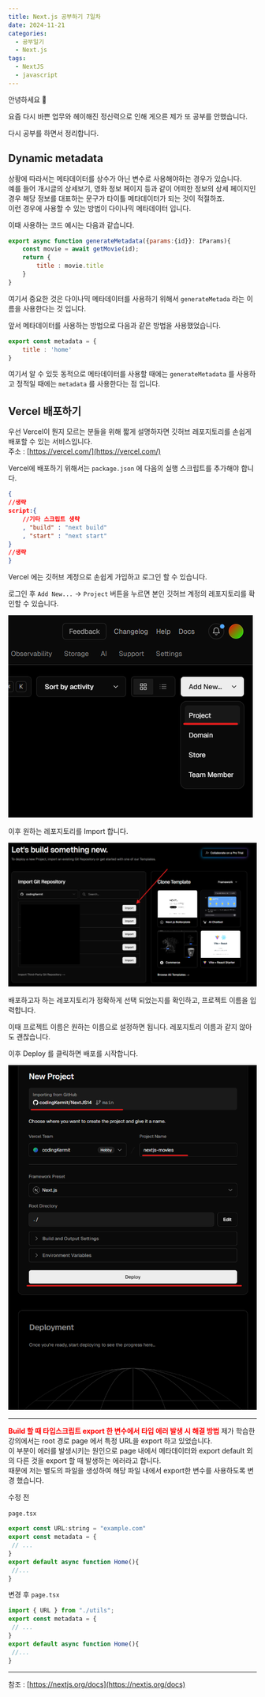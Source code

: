 ```yaml
---
title: Next.js 공부하기 7일차
date: 2024-11-21
categories:
  - 공부일기
  - Next.js
tags:
  - NextJS
  - javascript
---
```

안녕하세요 🐸  

요즘 다시 바쁜 업무와 헤이해진 정신력으로 인해 게으른 제가 또 공부를 안했습니다.  

다시 공부를 하면서 정리합니다.  

## Dynamic metadata
상황에 따라서는 메타데이터를 상수가 아닌 변수로 사용해야하는 경우가 있습니다.  
예를 들어 개시글의 상세보기, 영화 정보 페이지 등과 같이 어떠한 정보의 상세 페이지인 경우 해당 정보를 대표하는 문구가 타이틀 메타데이터가 되는 것이 적절하죠.  
이런 경우에 사용할 수 있는 방법이 다이나믹 메타데이터 입니다.  

이때 사용하는 코드 예시는 다음과 같습니다.  

```javascript
export async function generateMetadata({params:{id}}: IParams){
    const movie = await getMovie(id);
    return {
        title : movie.title
    }
}
```

여기서 중요한 것은 다이나믹 메타데이터를 사용하기 위해서 `generateMetada` 라는 이름을 사용한다는 것 입니다.  

앞서 메타데이터를 사용하는 방법으로 다음과 같은 방법을 사용했었습니다.  

```javascript
export const metadata = {
	title : 'home'
}
```

여기서 알 수 있듯 동적으로 메타데이터를 사용할 때에는 `generateMetadata` 를 사용하고 정적일 때에는 `metadata` 를 사용한다는 점 입니다.  


## Vercel 배포하기

우선 Vercel이 뭔지 모르는 분들을 위해 짧게 설명하자면 깃허브 레포지토리를 손쉽게 배포할 수 있는 서비스입니다.  
주소 : [https://vercel.com/](https://vercel.com/)  

Vercel에 배포하기 위해서는 `package.json` 에 다음의 실행 스크립트를 추가해야 합니다.  

```json
{
//생략
script:{
	//기타 스크립트 생략
	, "build" : "next build"
	, "start" : "next start"
}
//생략
}
```


Vercel 에는 깃허브 계정으로 손쉽게 가입하고 로그인 할 수 있습니다.  

로그인 후 `Add New...` -> `Project` 버튼을 누르면 본인 깃허브 계정의 레포지토리를 확인할 수 있습니다.  

![](/assets/img/screenshot/Pasted%20image%2020241121211548.png)  

이후 원하는 레포지토리를 Import 합니다.  

![](/assets/img/screenshot/Pasted%20image%2020241121211851.png)  


배포하고자 하는 레포지토리가 정확하게 선택 되었는지를 확인하고, 프로젝트 이름을 입력합니다.  

이때 프로젝트 이름은 원하는 이름으로 설정하면 됩니다. 레포지토리 이름과 같지 않아도 괜찮습니다.  

이후 Deploy 를 클릭하면 배포를 시작합니다.

![](/assets/img/screenshot/Pasted%20image%2020241122141219.png)


---
<font color="red"><b>Build 할 때 타입스크립트 export 한 변수에서 타입 에러 발생 시 해결 방법</b></font>
제가 학습한 강의에서는 root 경로 page 에서 특정 URL을 export 하고 있었습니다.  
이 부분이 에러를 발생시키는 원인으로 page 내에서 메타데이터와 export default 외의 다른 것을 export 할 때 발생하는 에러라고 합니다.  
때문에 저는 별도의 파일을 생성하여 해당 파일 내에서 export한 변수를 사용하도록 변경 했습니다.

수정 전 

`page.tsx`
```javascript
export const URL:string = "example.com"
export const metadata = {
 // ...
}
export default async function Home(){
 //...
}
```


변경 후
`page.tsx`
```javascript
import { URL } from "./utils";
export const metadata = {
 // ...
}
export default async function Home(){
 //...
}
```


---
참조 : [https://nextjs.org/docs](https://nextjs.org/docs)